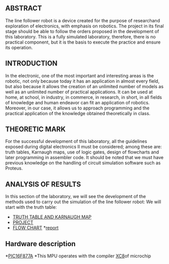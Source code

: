 ## ABSTRACT
The line follower robot is a device created for the purpose of researchand exploration of electronics, with emphasis on robotics. The project in its final stage should be able to follow the orders proposed in the development of this laboratory. This is a fully simulated laboratory, therefore, there is no practical component, but it is the basis to execute the practice and ensure its operation.

## INTRODUCTION
In the electronic, one of the most important and interesting areas is the robotic, not only because today it has an application in almost every field, but also because it allows the creation of an unlimited number of models as well as an unlimited number of practical applications. It can be used at home, at school, in industry, in commerce, in research, in short, in all fields of knowledge and human endeavor can fit an application of robotics. Moreover, in our case, it allows us to approach programming and the practical application of the knowledge obtained theoretically in class.

## THEORETIC MARK
For the successful development of this laboratory, all the guidelines exposed during digital electronics II must be considered; among these are: truth tables, Karnaugh maps, use of logic gates, design of flowcharts and later programming in assembler code. It should be noted that we must have previous knowledge on the handling of circuit simulation software such as Proteus.

## ANALYSIS OF RESULTS

In this section of the laboratory, we will see the development of the methods used to carry out the simulation of the line follower robot:
We will start with the truth table:

* [TRUTH TABLE AND KARNAUGH MAP](https://drive.google.com/file/d/1gPH4mZrCixUy3W6Pi1fJNhL2tPR0WikG/view?usp=sharing)
* [PROJECT](https://drive.google.com/drive/folders/1MTntKprojDt-urOsZBQNpYyAfofZkUb4?usp=sharing)
* [FLOW CHART](https://drive.google.com/file/d/1tCjigInbWfjTFKXAZgkO-z9avnXBckFe/view?usp=sharing)
*[report](https://drive.google.com/file/d/1-vri_qMBimfPCxmO7CJQ20pfPYbV8-5_/view?usp=sharing)

## Hardware description
*[PIC16F877A](https://www.microchip.com/wwwproducts/en/PIC16F877A)
*This MPU operates with the compiler [XC8](http://ww1.microchip.com/downloads/en/DeviceDoc/MPLAB_XC8_C_Compiler_User_Guide_for_PIC.pdf)of microchip
